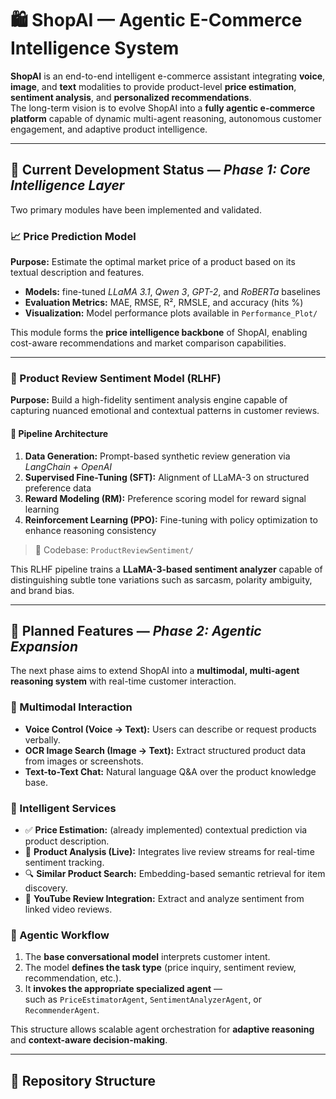 # 🛍️ ShopAI — Agentic E-Commerce Intelligence System

**ShopAI** is an end-to-end intelligent e-commerce assistant integrating **voice**, **image**, and **text** modalities to provide product-level **price estimation**, **sentiment analysis**, and **personalized recommendations**.  
The long-term vision is to evolve ShopAI into a **fully agentic e-commerce platform** capable of dynamic multi-agent reasoning, autonomous customer engagement, and adaptive product intelligence.

---

## 🚀 Current Development Status — *Phase 1: Core Intelligence Layer*

Two primary modules have been implemented and validated.

### 📈 Price Prediction Model

**Purpose:** Estimate the optimal market price of a product based on its textual description and features.

- **Models:** fine-tuned *LLaMA 3.1*, *Qwen 3*, *GPT-2*, and *RoBERTa* baselines  
- **Evaluation Metrics:** MAE, RMSE, R², RMSLE, and accuracy (hits %)  
- **Visualization:** Model performance plots available in `Performance_Plot/`

This module forms the **price intelligence backbone** of ShopAI, enabling cost-aware recommendations and market comparison capabilities.

---

### 🧠 Product Review Sentiment Model (RLHF)

**Purpose:** Build a high-fidelity sentiment analysis engine capable of capturing nuanced emotional and contextual patterns in customer reviews.

#### 🔬 Pipeline Architecture
1. **Data Generation:** Prompt-based synthetic review generation via *LangChain + OpenAI*  
2. **Supervised Fine-Tuning (SFT):** Alignment of LLaMA-3 on structured preference data  
3. **Reward Modeling (RM):** Preference scoring model for reward signal learning  
4. **Reinforcement Learning (PPO):** Fine-tuning with policy optimization to enhance reasoning consistency

> 📂 Codebase: `ProductReviewSentiment/`

This RLHF pipeline trains a **LLaMA-3-based sentiment analyzer** capable of distinguishing subtle tone variations such as sarcasm, polarity ambiguity, and brand bias.

---

## 🧩 Planned Features — *Phase 2: Agentic Expansion*

The next phase aims to extend ShopAI into a **multimodal, multi-agent reasoning system** with real-time customer interaction.

### 🔹 Multimodal Interaction
- **Voice Control (Voice → Text):** Users can describe or request products verbally.  
- **OCR Image Search (Image → Text):** Extract structured product data from images or screenshots.  
- **Text-to-Text Chat:** Natural language Q&A over the product knowledge base.

### 🔹 Intelligent Services
- ✅ **Price Estimation:** (already implemented) contextual prediction via product description.  
- 🔄 **Product Analysis (Live):** Integrates live review streams for real-time sentiment tracking.  
- 🔍 **Similar Product Search:** Embedding-based semantic retrieval for item discovery.  
- 🎥 **YouTube Review Integration:** Extract and analyze sentiment from linked video reviews.

### 🔹 Agentic Workflow
1. The **base conversational model** interprets customer intent.  
2. The model **defines the task type** (price inquiry, sentiment review, recommendation, etc.).  
3. It **invokes the appropriate specialized agent** —  
   such as `PriceEstimatorAgent`, `SentimentAnalyzerAgent`, or `RecommenderAgent`.

This structure allows scalable agent orchestration for **adaptive reasoning** and **context-aware decision-making**.

---

## 📁 Repository Structure

